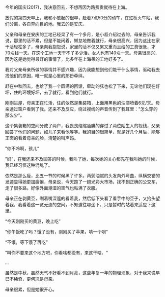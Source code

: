 今年的国庆\(2017\)，我决意回去，不想再因为路费贵就待在上海。

放假的第四天早上，我和小敏起的很早，赶着7点50分的动车，在虹桥火车站，我们分离，各自奔向目的地。我去的是安庆。

父亲和母亲在安庆的工地已经呆了有一个多月，是小叔介绍过去的，母亲告诉我说，那里的活不累，但是不能闲着，懒怠地做着就行，母亲很高兴，因为这比在家干活轻松多了，母亲向我抱怨说，家里的活不仅又累又重而且给的工费很低，才70块钱一天。在这个工地一天干不了多少活，女人也有140块一天。母亲很高兴，因为这是她觉得最好的事情了，比多年在上海呆的工地好多了。

我对父亲母亲所做的事情并不感兴趣，因为我能想到他们能干什么事情，驱动我去找他们的原因，唯一就是心里的那份牵绊。

赶在中秋回去，也给了我一个圆满的回馈，牵动的弦也松了下来，无论他们现在好坏，住的环境好坏，去了就行，看到他们就行。

刚刚进屋，母亲正在忙活，住的依然是集装箱，上面用黑色的油漆喷着6元/天。母亲透过窗户看到了我。还来不及反应，绕过视线的声音传到了我耳里："怎么穿的那么少“。

这个集装箱的空间分成了两户，我畏畏缩缩腼腆的穿过了两位陌生人的视线，父亲回答了他们的问题，如儿子来看他等等。我的目的很简单，就是好几个月后，能够正面的看着母亲的脸，清楚的叫声妈。

”你不冷啊，孩儿“

”妈”，在我还来不及回答的时候，我叫了她，每次她的关心都先在我叫她的时候，我已经习惯这种混乱了。

依然是那么瘦，比五一节的时候黑了许多。两鬓油腻的头发向外弯曲，纵横交错的发迹显得她更加疲倦，母亲说，今天跑了一趟光彩大市场，找不到正确的公交车，走了很多路。好像外面潮湿的空气也粘满了衣服。

母亲正在剥黄豆，咧着嘴深邃的看着我，然后低下头看了看手中的豆子，又抬头望着我，我看着这一览无遗的空间，不知道往哪坐下，只是暂时的站着来适应下这里。

“今天刚刚买的黄豆，晚上吃”

“你午饭吃了吗？饿了没有，刚刚买了苹果，啃一个呗”

“不饿，等下饿了再吃”

”叫你不要来这个地方吧，你看啥都没有，来这干啥。“

...

虽然是中秋，虽然天气不好看不到月亮，这些年复一年的物理现象，对于我来说早已不稀奇，更何况是母亲。

母亲很累，但是她很开心。


